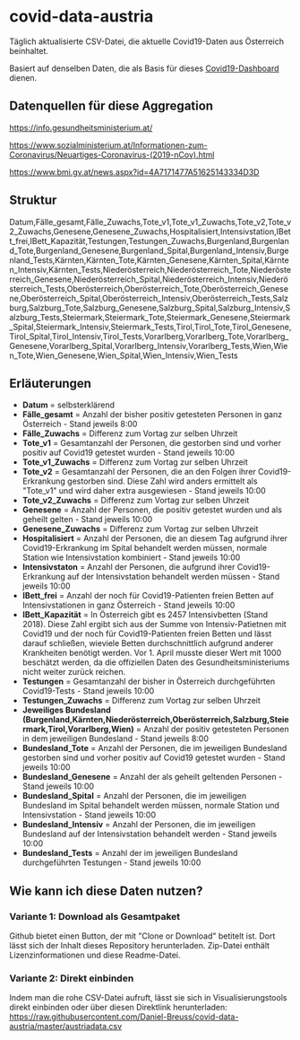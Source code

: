# covid-data-austria
Täglich aktualisierte CSV-Datei, die aktuelle Covid19-Daten aus Österreich beinhaltet.

Basiert auf denselben Daten, die als Basis für dieses [Covid19-Dashboard](https://covid19.danielbreuss.com/) dienen.

## Datenquellen für diese Aggregation
https://info.gesundheitsministerium.at/

https://www.sozialministerium.at/Informationen-zum-Coronavirus/Neuartiges-Coronavirus-(2019-nCov).html

https://www.bmi.gv.at/news.aspx?id=4A7171477A51625143334D3D



## Struktur
Datum,Fälle_gesamt,Fälle_Zuwachs,Tote_v1,Tote_v1_Zuwachs,Tote_v2,Tote_v2_Zuwachs,Genesene,Genesene_Zuwachs,Hospitalisiert,Intensivstation,IBett_frei,IBett_Kapazität,Testungen,Testungen_Zuwachs,Burgenland,Burgenland_Tote,Burgenland_Genesene,Burgenland_Spital,Burgenland_Intensiv,Burgenland_Tests,Kärnten,Kärnten_Tote,Kärnten_Genesene,Kärnten_Spital,Kärnten_Intensiv,Kärnten_Tests,Niederösterreich,Niederösterreich_Tote,Niederösterreich_Genesene,Niederösterreich_Spital,Niederösterreich_Intensiv,Niederösterreich_Tests,Oberösterreich,Oberösterreich_Tote,Oberösterreich_Genesene,Oberösterreich_Spital,Oberösterreich_Intensiv,Oberösterreich_Tests,Salzburg,Salzburg_Tote,Salzburg_Genesene,Salzburg_Spital,Salzburg_Intensiv,Salzburg_Tests,Steiermark,Steiermark_Tote,Steiermark_Genesene,Steiermark_Spital,Steiermark_Intensiv,Steiermark_Tests,Tirol,Tirol_Tote,Tirol_Genesene,Tirol_Spital,Tirol_Intensiv,Tirol_Tests,Vorarlberg,Vorarlberg_Tote,Vorarlberg_Genesene,Vorarlberg_Spital,Vorarlberg_Intensiv,Vorarlberg_Tests,Wien,Wien_Tote,Wien_Genesene,Wien_Spital,Wien_Intensiv,Wien_Tests

## Erläuterungen
- **Datum** = selbsterklärend
- **Fälle_gesamt** = Anzahl der bisher positiv getesteten Personen in ganz Österreich - Stand jeweils 8:00
- **Fälle_Zuwachs** = Differenz zum Vortag zur selben Uhrzeit
- **Tote_v1** = Gesamtanzahl der Personen, die gestorben sind und vorher positiv auf Covid19 getestet wurden - Stand jeweils 10:00
- **Tote_v1_Zuwachs** = Differenz zum Vortag zur selben Uhrzeit
- **Tote_v2** = Gesamtanzahl der Personen, die an den Folgen ihrer Covid19-Erkrankung gestorben sind. Diese Zahl wird anders ermittelt als "Tote_v1" und wird daher extra ausgewiesen - Stand jeweils 10:00
- **Tote_v2_Zuwachs** = Differenz zum Vortag zur selben Uhrzeit
- **Genesene** = Anzahl der Personen, die positiv getestet wurden und als geheilt gelten - Stand jeweils 10:00
- **Genesene_Zuwachs** = Differenz zum Vortag zur selben Uhrzeit
- **Hospitalisiert** = Anzahl der Personen, die an diesem Tag aufgrund ihrer Covid19-Erkrankung im Spital behandelt werden müssen, normale Station wie Intensivstation kombiniert - Stand jeweils 10:00
- **Intensivstaton** = Anzahl der Personen, die aufgrund ihrer Covid19-Erkrankung auf der Intensivstation behandelt werden müssen - Stand jeweils 10:00
- **IBett_frei** =  Anzahl der noch für Covid19-Patienten freien Betten auf Intensivstationen in ganz Österreich - Stand jeweils 10:00
- **IBett_Kapazität** = In Österreich gibt es 2457 Intensivbetten (Stand 2018). Diese Zahl ergibt sich aus der Summe von Intensiv-Patietnen mit Covid19 und der noch für Covid19-Patienten freien Betten und lässt darauf schließen, wieviele Betten durchschnittlich aufgrund anderer Krankheiten benötigt werden. Vor 1. April musste dieser Wert mit 1000 beschätzt werden, da die offiziellen Daten des Gesundheitsministeriums nicht weiter zurück reichen.
- **Testungen** =  Gesamtanzahl der bisher in Österreich durchgeführten Covid19-Tests - Stand jeweils 10:00
- **Testungen_Zuwachs** = Differenz zum Vortag zur selben Uhrzeit
- **Jeweiliges Bundesland (Burgenland,Kärnten,Niederösterreich,Oberösterreich,Salzburg,Steiermark,Tirol,Vorarlberg,Wien)** = Anzahl der positiv getesteten Personen in dem jeweiligen Bundesland - Stand jeweils 8:00
- **Bundesland_Tote** = Anzahl der Personen, die im jeweiligen Bundesland gestorben sind und vorher positiv auf Covid19 getestet wurden - Stand jeweils 10:00
- **Bundesland_Genesene** = Anzahl der als geheilt geltenden Personen - Stand jeweils 10:00
- **Bundesland_Spital** = Anzahl der Personen, die im jeweiligen Bundesland im Spital behandelt werden müssen, normale Station und Intensivstation - Stand jeweils 10:00
- **Bundesland_Intensiv** = Anzahl der Personen, die im jeweiligen Bundesland auf der Intensivstation behandelt werden - Stand jeweils 10:00
- **Bundesland_Tests** = Anzahl der im jeweiligen Bundesland durchgeführten Testungen - Stand jeweils 10:00

## Wie kann ich diese Daten nutzen?
### Variante 1: Download als Gesamtpaket
Github bietet einen Button, der mit "Clone or Download" betitelt ist. Dort lässt sich der Inhalt dieses Repository herunterladen.
Zip-Datei enthält Lizenzinformationen und diese Readme-Datei.

### Variante 2: Direkt einbinden
Indem man die rohe CSV-Datei aufruft, lässt sie sich in Visualisierungstools direkt einbinden oder über diesen Direktlink herunterladen:
https://raw.githubusercontent.com/Daniel-Breuss/covid-data-austria/master/austriadata.csv
